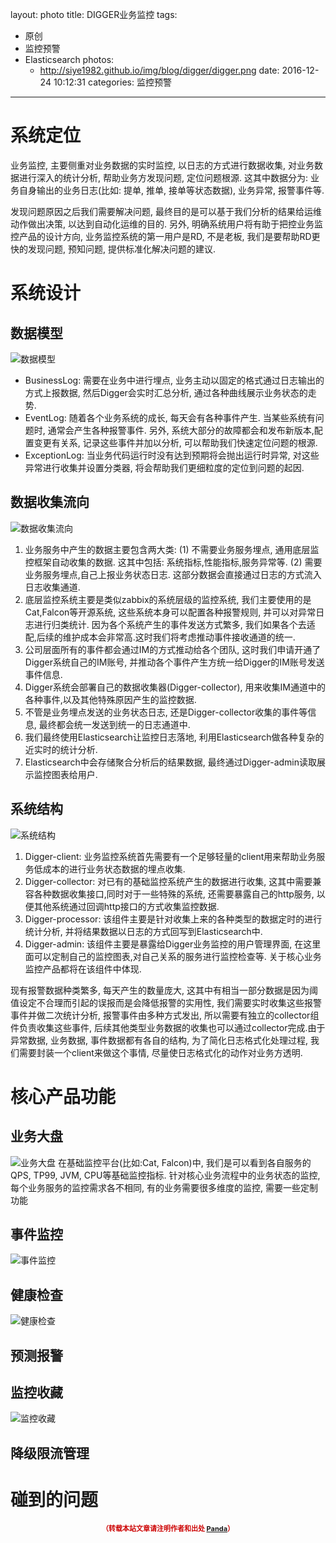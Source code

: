layout: photo
title: DIGGER业务监控
tags:
- 原创
- 监控预警
- Elasticsearch
photos:
  - http://siye1982.github.io/img/blog/digger/digger.png
date: 2016-12-24 10:12:31
categories: 监控预警
---

# 系统定位
业务监控, 主要侧重对业务数据的实时监控, 以日志的方式进行数据收集, 对业务数据进行深入的统计分析, 帮助业务方发现问题, 定位问题根源. 这其中数据分为: 业务自身输出的业务日志(比如: 提单, 推单, 接单等状态数据), 业务异常, 报警事件等. 
<!--more-->
发现问题原因之后我们需要解决问题, 最终目的是可以基于我们分析的结果给运维动作做出决策, 以达到自动化运维的目的. 另外, 明确系统用户将有助于把控业务监控产品的设计方向, 业务监控系统的第一用户是RD, 不是老板, 我们是要帮助RD更快的发现问题, 预知问题, 提供标准化解决问题的建议.

# 系统设计
## 数据模型
![数据模型](http://siye1982.github.io/img/blog/digger/data_model.png)

* BusinessLog: 需要在业务中进行埋点, 业务主动以固定的格式通过日志输出的方式上报数据, 然后Digger会实时汇总分析, 通过各种曲线展示业务状态的走势.
* EventLog: 随着各个业务系统的成长, 每天会有各种事件产生. 当某些系统有问题时, 通常会产生各种报警事件. 另外, 系统大部分的故障都会和发布新版本,配置变更有关系, 记录这些事件并加以分析, 可以帮助我们快速定位问题的根源.
* ExceptionLog: 当业务代码运行时没有达到预期将会抛出运行时异常, 对这些异常进行收集并设置分类器, 将会帮助我们更细粒度的定位到问题的起因.


## 数据收集流向
![数据收集流向](http://siye1982.github.io/img/blog/digger/digger_data_flow.png)

1. 业务服务中产生的数据主要包含两大类:
	(1) 不需要业务服务埋点, 通用底层监控框架自动收集的数据. 这其中包括: 系统指标,性能指标,服务异常等.
	(2) 需要业务服务埋点,自己上报业务状态日志. 这部分数据会直接通过日志的方式流入日志收集通道.
2. 底层监控系统主要是类似zabbix的系统层级的监控系统, 我们主要使用的是Cat,Falcon等开源系统, 这些系统本身可以配置各种报警规则, 并可以对异常日志进行归类统计. 因为各个系统产生的事件发送方式繁多, 我们如果各个去适配,后续的维护成本会非常高.这时我们将考虑推动事件接收通道的统一.
3. 公司层面所有的事件都会通过IM的方式推动给各个团队, 这时我们申请开通了Digger系统自己的IM账号, 并推动各个事件产生方统一给Digger的IM账号发送事件信息. 
4. Digger系统会部署自己的数据收集器(Digger-collector), 用来收集IM通道中的各种事件,以及其他特殊原因产生的监控数据.
5. 不管是业务埋点发送的业务状态日志, 还是Digger-collector收集的事件等信息, 最终都会统一发送到统一的日志通道中.
6. 我们最终使用Elasticsearch让监控日志落地, 利用Elasticsearch做各种复杂的近实时的统计分析.
7. Elasticsearch中会存储聚合分析后的结果数据, 最终通过Digger-admin读取展示监控图表给用户.
 

## 系统结构
![系统结构](http://siye1982.github.io/img/blog/digger/digger_structure.png)

1. Digger-client: 业务监控系统首先需要有一个足够轻量的client用来帮助业务服务低成本的进行业务状态数据的埋点收集.
2. Digger-collector: 对已有的基础监控系统产生的数据进行收集, 这其中需要兼容各种数据收集接口,同时对于一些特殊的系统, 还需要暴露自己的http服务, 以便其他系统通过回调http接口的方式收集监控数据.
3. Digger-processor: 该组件主要是针对收集上来的各种类型的数据定时的进行统计分析, 并将结果数据以日志的方式回写到Elasticsearch中.
4. Digger-admin: 该组件主要是暴露给Digger业务监控的用户管理界面, 在这里面可以定制自己的监控图表,对自己关系的服务进行监控检查等. 关于核心业务监控产品都将在该组件中体现.

现有报警数据种类繁多, 每天产生的数量庞大, 这其中有相当一部分数据是因为阈值设定不合理而引起的误报而是会降低报警的实用性, 我们需要实时收集这些报警事件并做二次统计分析, 报警事件由多种方式发出, 所以需要有独立的collector组件负责收集这些事件, 后续其他类型业务数据的收集也可以通过collector完成.由于异常数据, 业务数据, 事件数据都有各自的结构, 为了简化日志格式化处理过程, 我们需要封装一个client来做这个事情, 尽量使日志格式化的动作对业务方透明.


# 核心产品功能

## 业务大盘
![业务大盘](http://siye1982.github.io/img/blog/digger/digger_business_panel.png)
在基础监控平台(比如:Cat, Falcon)中, 我们是可以看到各自服务的QPS, TP99, JVM, CPU等基础监控指标. 针对核心业务流程中的业务状态的监控, 每个业务服务的监控需求各不相同, 有的业务需要很多维度的监控, 需要一些定制功能

## 事件监控
![事件监控](http://siye1982.github.io/img/blog/digger/digger_event_panel.png)

## 健康检查
![健康检查](http://siye1982.github.io/img/blog/digger/digger_health_panel.png)

## 预测报警


## 监控收藏
![监控收藏](http://siye1982.github.io/img/blog/digger/digger_favorite.png)

## 降级限流管理

# 碰到的问题




<div style="margin-top: 15px; font-size: 11px;color: #cc0000;"><p align="center"><strong>（转载本站文章请注明作者和出处 <a href="http://siye1982.github.io">Panda</a>）</strong></p></div>

